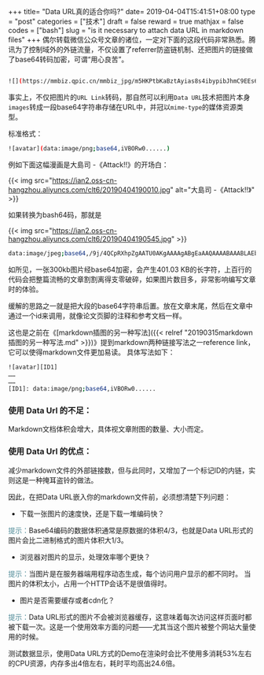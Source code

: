 +++
title= "Data URL真的适合你吗?"
date= 2019-04-04T15:41:51+08:00
type = "post"
categories = ["技术"]
draft = false
reward = true
mathjax = false
codes = ["bash"]
slug = "is it necessary to attach data URL in markdown files"
+++
偶尔转载微信公众号文章的诸位，一定对下面的这段代码非常熟悉。腾讯为了控制域外的外链流量，不仅设置了referrer防盗链机制、还把图片的链接做了base64转码加密，可谓“用心良苦”。
<!--more-->
```bash

![](https://mmbiz.qpic.cn/mmbiz_jpg/m5HKPtbKaBztAyias8s4ibypibJhmC9EEs6QTTSHtk16VlkIYEib5PFfzE8uAIlcIsO5fd1nZ5SVdj14XwGXIRCHYg/640?wx_fmt=jpeg&tp=webp&wxfrom=5&wx_lazy=1&wx_co=1 "公司.jpg")

```
事实上，不仅把图片的`URL Link`转码，那自然可以利用`Data URL`技术把图片本身`images`转成一段base64字符串存储在URL中，并冠以`mime-type`的媒体资源类型。

标准格式：
```bash
![avatar](data:image/png;base64,iVBORw0......)
```
例如下面这幅漫画是大島司 -《Attack!!》的开场白：

{{< img src="https://ian2.oss-cn-hangzhou.aliyuncs.com/clt6/20190404190010.jpg" alt="大島司 -《Attack!!》" >}}

如果转换为bash64码，那就是

{{< img src="https://ian2.oss-cn-hangzhou.aliyuncs.com/clt6/20190404190545.jpg" >}}

```bash
data:image/jpeg;base64,/9j/4QCpRXhpZgAATU0AKgAAAAgABgEaAAQAAAABAAABLAEbAAQAAAABAAABLAEoAAMAAAABAAIAAAESAAMAAAABAAEAAAExAAIAAAATAAAAVIdpAAQAAAABAAAAawAAUG9sYXJyIFBob3RvIEVkaXRvcgAAAAAABKACAAQAAAABAAADhKADAAQAAAABAAACiqABAAMAAAABAAEAAJAAAAcAAAAEMDIzMQAAAAD/2wCEAAIBAQEBAQIBAQECAgICAgQDAgICAgUEBAMEBgUGBgYFBgYGBwkIBgcJBwYGCAsICQoKCgoKBggLDAsKDAkKCgoBAgICAgICBQMDBQoHBgcKCgoKCgoKCgoKCgoKCgoKCgoKCgoKCgoKCgoKCgoKCgoKCgoKCgoKCgoKCgoKCgoKCv/AABEIAooDhAMBEQACEQEDEQH/……（此处省略一万字）
```
如所见，一张300kb图片经base64加密，会产生401.03 KB的长字符，上百行的代码会把整篇流畅的文章割割离得支零破碎，如果图片数目多，非常影响编写文章时的体验。

缓解的思路之一就是把大段的base64字符串后置。放在文章末尾，然后在文章中通过一个id来调用，就像论文页脚的注释和参考文档一样。

这也是之前在《[markdown插图的另一种写法]({{< relref "20190315markdown插图的另一种写法.md" >}})》提到markdown两种链接写法之一reference link，它可以使得markdown文件更加易读。
具体写法如下：

```bash
![avatar][ID1]
……
……
[ID1]: data:image/png;base64,iVBORw0......
```

### 使用 Data Url 的不足：
Markdown文档体积会增大，具体视文章附图的数量、大小而定。

### 使用 Data Url 的优点：
减少markdown文件的外部链接数，但与此同时，又增加了一个标记ID的内链，实则这是一种掩耳盗铃的做法。

因此，在把Data URL嵌入你的markdown文件前，必须想清楚下列问题：

- 下载一张图片的速度快，还是下载一堆编码快？

<font color="#4c8895">提示：</font>Base64编码的数据体积通常是原数据的体积4/3，也就是Data URL形式的图片会比二进制格式的图片体积大1/3。

- 浏览器对图片的显示，处理效率哪个更快？

<font color="#4c8895">提示：</font>当图片是在服务器端用程序动态生成，每个访问用户显示的都不同时。
当图片的体积太小，占用一个HTTP会话不是很值得时。

- 图片是否需要缓存或者cdn化？

<font color="#4c8895">提示：</font>Data URL形式的图片不会被浏览器缓存，这意味着每次访问这样页面时都被下载一次。这是一个使用效率方面的问题——尤其当这个图片被整个网站大量使用的时候。

测试数据显示，使用Data URL方式的Demo在渲染时会比不使用多消耗53%左右的CPU资源，内存多出4倍左右，耗时平均高出24.6倍。

